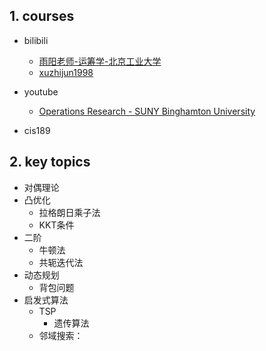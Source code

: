 

## 1. courses

- bilibili
    - [雨阳老师-运筹学-北京工业大学](https://space.bilibili.com/514124155/channel/collectiondetail?sid=415819)
    - [xuzhijun1998](https://space.bilibili.com/299348286/channel/seriesdetail?sid=1821315)

- youtube
    - [Operations Research - SUNY Binghamton University](https://www.youtube.com/watch?v=WIWhQpR-CjY&list=PLgA4wLGrqI-ll9OSJmR5nU4lV4_aNTgKx)

- cis189


## 2. key topics

- 对偶理论
- 凸优化
    - 拉格朗日乘子法
    - KKT条件
- 二阶
    - 牛顿法
    - 共轭迭代法
- 动态规划
    - 背包问题
- 启发式算法
    - TSP
        - 遗传算法
    - 邻域搜索：
    